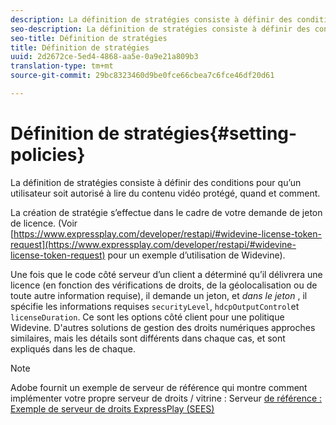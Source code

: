 ```yaml
---
description: La définition de stratégies consiste à définir des conditions pour qu’un utilisateur soit autorisé à lire du contenu vidéo protégé, quand et comment.
seo-description: La définition de stratégies consiste à définir des conditions pour qu’un utilisateur soit autorisé à lire du contenu vidéo protégé, quand et comment.
seo-title: Définition de stratégies
title: Définition de stratégies
uuid: 2d2672ce-5ed4-4868-aa5e-0a9e21a809b3
translation-type: tm+mt
source-git-commit: 29bc8323460d9be0fce66cbea7c6fce46df20d61

---
```



# Définition de stratégies{#setting-policies}

La définition de stratégies consiste à définir des conditions pour qu’un utilisateur soit autorisé à lire du contenu vidéo protégé, quand et comment.

La création de stratégie s’effectue dans le cadre de votre demande de jeton de licence. (Voir [https://www.expressplay.com/developer/restapi/#widevine-license-token-request](https://www.expressplay.com/developer/restapi/#widevine-license-token-request) pour un exemple d’utilisation de Widevine).

Une fois que le code côté serveur d’un client a déterminé qu’il délivrera une licence (en fonction des vérifications de droits, de la géolocalisation ou de toute autre information requise), il demande un jeton, et *dans le jeton* , il spécifie les informations requises `securityLevel`, `hdcpOutputControl`et `licenseDuration`. Ce sont les options côté client pour une politique Widevine. D&#39;autres solutions de gestion des droits numériques   approches similaires, mais les détails sont différents dans chaque cas, et sont expliqués dans les  de chaque.

>[!NOTE]
>
>Adobe fournit un exemple de serveur de référence qui montre comment implémenter votre propre serveur de droits / vitrine : Serveur [de référence : Exemple de serveur de droits ExpressPlay (SEES)](../../multi-drm-workflows/feature-topics/sees-reference-server.md)

